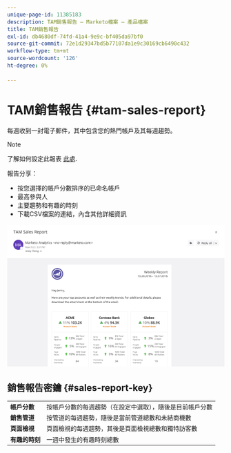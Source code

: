 ```yaml
---
unique-page-id: 11385183
description: TAM銷售報告 — Marketo檔案 — 產品檔案
title: TAM銷售報告
exl-id: db4680df-74fd-41a4-9e9c-bf405da97bf0
source-git-commit: 72e1d29347bd5b77107da1e9c30169cb6490c432
workflow-type: tm+mt
source-wordcount: '126'
ht-degree: 0%

---
```


# TAM銷售報告 {#tam-sales-report}

每週收到一封電子郵件，其中包含您的熱門帳戶及其每週趨勢。

>[!NOTE]
>
>了解如何設定此報表 [此處](/help/marketo/product-docs/target-account-management/measure/tam-report-setup.md).

報告分享：

* 按您選擇的帳戶分數排序的已命名帳戶
* 最高參與人
* 主要趨勢和有趣的時刻
* 下載CSV檔案的連結，內含其他詳細資訊

![](assets/tam-sales-report-1.png)

## 銷售報告密鑰 {#sales-report-key}

<table> 
 <tbody> 
  <tr> 
   <td><strong>帳戶分數</strong></td> 
   <td> 
    <div>
      按帳戶分數的每週趨勢（在設定中選取），隨後是目前帳戶分數 
    </div></td> 
  </tr> 
  <tr> 
   <td><strong>銷售管道</strong></td> 
   <td> 
    <div>
      按管道的每週趨勢，隨後是當前管道總數和未結商機數 
    </div></td> 
  </tr> 
  <tr> 
   <td><strong>頁面檢視</strong></td> 
   <td> 
    <div>
      頁面檢視的每週趨勢，其後是頁面檢視總數和獨特訪客數 
    </div></td> 
  </tr> 
  <tr> 
   <td><strong>有趣的時刻</strong></td> 
   <td> 
    <div>
      一週中發生的有趣時刻總數 
    </div></td> 
  </tr> 
 </tbody> 
</table>
